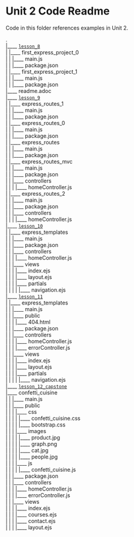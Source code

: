 # Unit 2 Code Readme  

Code in this folder references examples in Unit 2.  

.  
|____ [`lesson_8`](./Unit_2/lesson_8/)  
| |____ first_express_project_0  
| | |____ main.js  
| | |____ package.json  
| |____ first_express_project_1  
| | |____ main.js  
| | |____ package.json  
|____ readme.adoc  
|____ [`lesson_9`](./Unit_2/lesson_9/)  
| |____ express_routes_1  
| | |____ main.js  
| | |____ package.json  
| |____ express_routes_0  
| | |____ main.js  
| | |____ package.json  
| |____ express_routes  
| | |____ main.js  
| | |____ package.json  
| |____ express_routes_mvc  
| | |____ main.js  
| | |____ package.json  
| | |____ controllers  
| | | |____ homeController.js  
| |____ express_routes_2  
| | |____ main.js  
| | |____ package.json  
| | |____ controllers  
| | | |____ homeController.js  
|____ [`lesson_10`](./Unit_2/lesson_10/)  
| |____ express_templates  
| | |____ main.js  
| | |____ package.json  
| | |____ controllers  
| | | |____ homeController.js  
| | |____ views  
| | | |____ index.ejs  
| | | |____ layout.ejs  
| | | |____ partials  
| | | | |____ navigation.ejs  
|____ [`lesson_11`](./Unit_2/lesson_11/)  
| |____ express_templates  
| | |____ main.js  
| | |____ public  
| | | |____ 404.html  
| | |____ package.json  
| | |____ controllers  
| | | |____ homeController.js  
| | | |____ errorController.js  
| | |____ views  
| | | |____ index.ejs  
| | | |____ layout.ejs  
| | | |____ partials  
| | | | |____ navigation.ejs  
|____ [`lesson_12_capstone`](./Unit_2/lesson_12_capstone/)  
|____ confetti_cuisine  
| | |____ main.js  
| | |____ public  
| | | |____ css  
| | | | |____ confetti_cuisine.css  
| | | | |____ bootstrap.css  
| | | |____ images  
| | | | |____ product.jpg  
| | | | |____ graph.png  
| | | | |____ cat.jpg  
| | | | |____ people.jpg  
| | | |____ js  
| | | | |____ confetti_cuisine.js  
| | |____ package.json  
| | |____ controllers  
| | | |____ homeController.js  
| | | |____ errorController.js  
| | |____ views  
| | | |____ index.ejs  
| | | |____ courses.ejs  
| | | |____ contact.ejs  
| | | |____ layout.ejs  
